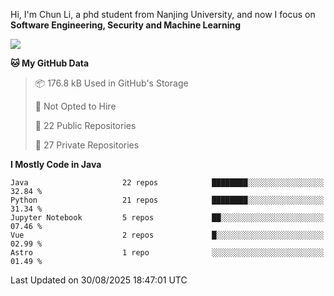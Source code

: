 Hi, I'm Chun Li, a phd student from Nanjing University, and now I focus on **Software Engineering, Security and Machine Learning**

<!--![GitHub Snake Light](https://github.com/pppppkun/pppppkun/blob/output/github-snake.svg#gh-light-mode-only)-->
<!--![GitHub Snake dark](https://github.com/pppppkun/pppppkun/blob/output/github-snake-dark.svg#gh-dark-mode-only)-->

![](https://komarev.com/ghpvc/?username=pppppkun)
<!--START_SECTION:waka-->
**🐱 My GitHub Data** 

> 📦 176.8 kB Used in GitHub's Storage 
 > 
> 🚫 Not Opted to Hire
 > 
> 📜 22 Public Repositories 
 > 
> 🔑 27 Private Repositories 
 > 
**I Mostly Code in Java** 

```text
Java                     22 repos            ████████░░░░░░░░░░░░░░░░░   32.84 % 
Python                   21 repos            ████████░░░░░░░░░░░░░░░░░   31.34 % 
Jupyter Notebook         5 repos             ██░░░░░░░░░░░░░░░░░░░░░░░   07.46 % 
Vue                      2 repos             █░░░░░░░░░░░░░░░░░░░░░░░░   02.99 % 
Astro                    1 repo              ░░░░░░░░░░░░░░░░░░░░░░░░░   01.49 % 
```




 Last Updated on 30/08/2025 18:47:01 UTC
<!--END_SECTION:waka-->
